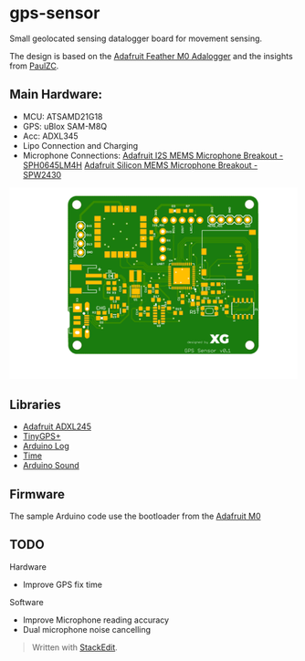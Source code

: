 # gps-sensor

Small geolocated sensing datalogger board for movement sensing.

The design is based on the [Adafruit Feather M0 Adalogger](https://www.adafruit.com/product/2796) and the insights from [PaulZC](https://github.com/PaulZC).

## Main Hardware:

 - MCU: ATSAMD21G18 
 - GPS: uBlox SAM-M8Q 
 - Acc: ADXL345
 - Lipo Connection and Charging
 - Microphone Connections:
[Adafruit I2S MEMS Microphone Breakout - SPH0645LM4H](https://www.adafruit.com/product/3421)
[Adafruit Silicon MEMS Microphone Breakout - SPW2430](https://www.adafruit.com/product/2716)

![GPS Sensor PCB](https://github.com/xaviergh/gps-sensor/raw/master/Hardware/Img/gps_sensor.png)

## Libraries

 - [Adafruit ADXL245](https://learn.adafruit.com/adxl345-digital-accelerometer/overview)
 - [TinyGPS+](https://github.com/mikalhart/TinyGPSPlus)
 - [Arduino Log](https://github.com/thijse/Arduino-Log)
 - [Time](https://github.com/PaulStoffregen/Time)
 - [Arduino Sound](https://github.com/arduino-libraries/ArduinoSound)

## Firmware
The sample Arduino code use the bootloader from the  [Adafruit M0](https://learn.adafruit.com/compiling-m0-atsamd21-bootloader/compile)

## TODO
Hardware
 - Improve GPS fix time

Software
 - Improve Microphone reading accuracy
 - Dual microphone noise cancelling

> Written with [StackEdit](https://stackedit.io/).

<!--stackedit_data:
eyJoaXN0b3J5IjpbLTE0MDMwNTUxNzYsLTE0ODEyNjQ0NTksLT
EwNjQ0NzYzNzgsLTE5NTU5NTM1NTFdfQ==
-->